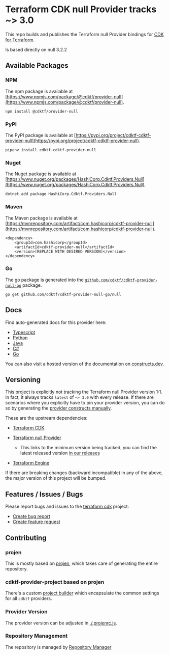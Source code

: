 # Terraform CDK null Provider tracks ~> 3.0

This repo builds and publishes the Terraform null Provider bindings for [CDK for Terraform](https://cdk.tf).

Is based directly on null 3.2.2

## Available Packages

### NPM

The npm package is available at [https://www.npmjs.com/package/@cdktf/provider-null](https://www.npmjs.com/package/@cdktf/provider-null).

`npm install @cdktf/provider-null`

### PyPI

The PyPI package is available at [https://pypi.org/project/cdktf-cdktf-provider-null](https://pypi.org/project/cdktf-cdktf-provider-null).

`pipenv install cdktf-cdktf-provider-null`

### Nuget

The Nuget package is available at [https://www.nuget.org/packages/HashiCorp.Cdktf.Providers.Null](https://www.nuget.org/packages/HashiCorp.Cdktf.Providers.Null).

`dotnet add package HashiCorp.Cdktf.Providers.Null`

### Maven

The Maven package is available at [https://mvnrepository.com/artifact/com.hashicorp/cdktf-provider-null](https://mvnrepository.com/artifact/com.hashicorp/cdktf-provider-null).

```
<dependency>
    <groupId>com.hashicorp</groupId>
    <artifactId>cdktf-provider-null</artifactId>
    <version>[REPLACE WITH DESIRED VERSION]</version>
</dependency>
```

### Go

The go package is generated into the [`github.com/cdktf/cdktf-provider-null-go`](https://github.com/cdktf/cdktf-provider-null-go) package.

`go get github.com/cdktf/cdktf-provider-null-go/null`

## Docs

Find auto-generated docs for this provider here:

* [Typescript](./docs/API.typescript.md)
* [Python](./docs/API.python.md)
* [Java](./docs/API.java.md)
* [C#](./docs/API.csharp.md)
* [Go](./docs/API.go.md)

You can also visit a hosted version of the documentation on [constructs.dev](https://constructs.dev/packages/@cdktf/provider-null).

## Versioning

This project is explicitly not tracking the Terraform null Provider version 1:1. In fact, it always tracks `latest` of `~> 3.0` with every release. If there are scenarios where you explicitly have to pin your provider version, you can do so by generating the [provider constructs manually](https://cdk.tf/imports).

These are the upstream dependencies:

* [Terraform CDK](https://cdk.tf)
* [Terraform null Provider](https://registry.terraform.io/providers/hashicorp/null/3.2.2)

  * This links to the minimum version being tracked, you can find the latest released version [in our releases](https://github.com/cdktf/cdktf-provider-null/releases)
* [Terraform Engine](https://terraform.io)

If there are breaking changes (backward incompatible) in any of the above, the major version of this project will be bumped.

## Features / Issues / Bugs

Please report bugs and issues to the [terraform cdk](https://cdk.tf) project:

* [Create bug report](https://cdk.tf/bug)
* [Create feature request](https://cdk.tf/feature)

## Contributing

### projen

This is mostly based on [projen](https://github.com/eladb/projen), which takes care of generating the entire repository.

### cdktf-provider-project based on projen

There's a custom [project builder](https://github.com/hashicorp/cdktf-provider-project) which encapsulate the common settings for all `cdktf` providers.

### Provider Version

The provider version can be adjusted in [./.projenrc.js](./.projenrc.js).

### Repository Management

The repository is managed by [Repository Manager](https://github.com/hashicorp/cdktf-repository-manager/)
